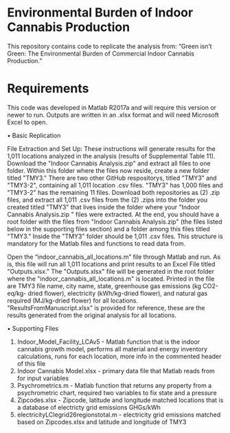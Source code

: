 # Environmental Burden of Indoor Cannabis Production

This repository contains code to replicate the analysis from: “Green isn’t Green: The Environmental Burden of Commercial Indoor Cannabis Production.” 

# Requirements

This code was developed in Matlab R2017a and will require this version or newer to run. Outputs are written in an .xlsx format and will need Microsoft Excel to open.

•	Basic Replication

File Extraction and Set Up: These instructions will generate results for the 1,011 locations analyzed in the analysis (results of Supplemental Table 11). Download the "Indoor Cannabis Analysis.zip" and extract all files to one folder. Within this folder where the files now reside, create a new folder titled "TMY3."  There are two other GitHub respositorys, titled "TMY3" and "TMY3-2", containing all 1,011 location .csv files. "TMY3" has 1,000 files and "TMY3-2" has the remaining 11 files. Download both repositories as (2) .zip files, and extract all 1,011 .csv files from the (2) .zips into the folder you created titled "TMY3" that lives inside the folder where your "Indoor Cannabis Analysis.zip " files were extracted. At the end, you should have a root folder with the files from "Indoor Cannabis Analysis.zip" (the files listed below in the supporting files section) and a folder among this files titled "TMY3." Inside the "TMY3" folder should be 1,011 .csv files. This structure is mandatory for the Matlab files and functions to read data from.

Open the “indoor_cannabis_all_locations.m” file through Matlab and run. As is, this file will run all 1,011 locations and print results to an Excel File titled "Outputs.xlsx." The "Outputs.xlsx" file will be generated in the root folder where the "indoor_cannabis_all_locations.m" is located. Printed in the file are TMY3 file name, city name, state, greenhouse gas emissions (kg CO2-eq/kg- dried flower), electricity (kWh/kg-dried flower), and natural gas required (MJ/kg-dried flower) for all locations. "ResultsFromManuscript.xlsx" is provided for reference, these are the results generated from the original analysis for all locations.

•	Supporting Files

1) Indoor_Model_Facility_LCAv5 - Matlab function that is the indoor cannabis growth model, performs all material and energy inventory calculations, runs for each location, more info in the commented header of this file
2) Indoor Cannabis Model.xlsx - primary data file that Matlab reads from for input variables
3) Psychrometrics.m - Matlab function that returns any property from a psychrometric chart, required two variables to fix state and a pressure
4) Zipcodes.xlsx - Zipcode, latitude and longitude matched locations that is a database of electricty grid emissions GHGs/kWh 
5) electricityLCIegrid26regionstotal.m - electricity grid emissions matched based on Zipcodes.xlsx and latitude and longitude of TMY3





